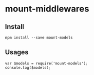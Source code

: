 # mount-middlewares


## Install

    npm install --save mount-models

## Usages

```
var $models = require('mount-models');
console.log($models);
```